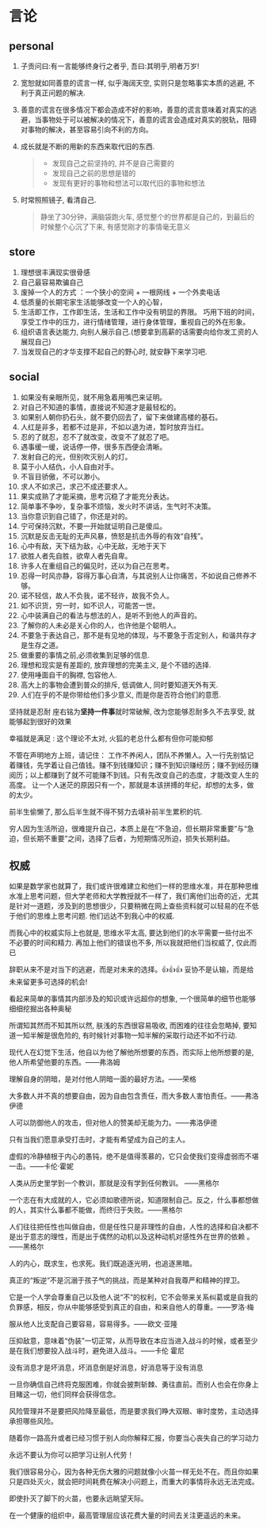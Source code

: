 # 言论

## personal

1. 子贡问曰:有一言能够终身行之者乎, 吾曰:其明乎,明者万岁!
2. 宽恕就如同善意的谎言一样, 似乎海阔天空, 实则只是忽略事实本质的逃避, 不利于真正问题的解决.
3. 善意的谎言在很多情况下都会造成不好的影响，善意的谎言意味着对真实的逃避，当事物处于可以被解决的情况下，善意的谎言会造成对真实的脱轨，阻碍对事物的解决，甚至容易引向不利的方向。

1. 成长就是不断的用新的东西来取代旧的东西.
   > - 发现自己之前坚持的, 并不是自己需要的
   > - 发现自己之前的思想是错的
   > - 发现有更好的事物和想法可以取代旧的事物和想法
2. 时常照照镜子, 看清自己.
   > 静坐了30分钟，满脑袋跑火车, 感觉整个的世界都是自己的，到最后的时候整个心沉了下来, 有感觉刚才的事情毫无意义


## store

1. 理想很丰满现实很骨感
2. 自己最容易欺骗自己
3. 废掉一个人的方式 ：一个狭小的空间 + 一根网线 + 一个外卖电话
4. 低质量的长期宅家生活能够改变一个人的心智，
5. 生活即工作，工作即生活，生活和工作中没有明显的界限。
   巧用下班的时间，享受工作中的压力，进行情绪管理，进行身体管理，重视自己的外在形象。
6. 组织语言表达能力, 向别人展示自己.(想要拿到高薪的话需要向给你发工资的人展现自己)
7. 当发现自己的才华支撑不起自己的野心时, 就安静下来学习吧.

## social

1. 如果没有亲眼所见，就不用急着用嘴巴来证明。
2. 对自己不知道的事情，直接说不知道才是最轻松的。
3. 如果别人朝你扔石头，就不要仍回去了，留下来做建高楼的基石。
4. 人红是非多，若都不过是非，不如以退为进，暂时放弃当红。
5. 忍的了就忍，忍不了就改变，改变不了就忍了吧。
6. 遇事缓一缓，说话停一停，很多东西便会清晰。
7. 发射自己的光，但别吹灭别人的灯。
8. 莫于小人结仇，小人自由对手。
9. 不盲目骄傲，不可以渺小。
10. 求人不如求己，求己不成还要求人。
11. 果实成熟了才能采摘，思考沉稳了才能充分表达。
12. 简单事不争吵，复杂事不烦恼，发火时不讲话，生气时不决策。
13. 当你意识到自己错了，你还是对的。
14. 宁可保持沉默，不要一开始就证明自己是傻瓜。
15. 沉默是反击无耻的无声风暴，愤怒是抗击外辱的有效“自残”。
16. 心中有敌，天下结为敌，心中无敌，无地于天下
17. 欲胜人者先自胜，欲卑人者先自卑。
18. 许多人在重组自己的偏见时，还以为自己在思考。
19. 忍得一时风亦静，容得万事心自清，与其说别人让你痛苦，不如说自己修养不够。
20. 诺不轻信，故人不负我，诺不轻许，故我不负人。
21. 如不识货，穷一时，如不识人，可能苦一世。
22. 心中装满自己的看法与想法的人，是听不到他人的声音的。
23. 了解你的人未必是关心你的人，也许他是个聪明人。
24. 不要急于表达自己，那不是有见地的体现，与不要急于否定别人，和谐共存才是生存之道。
25. 做重要的事情之前,必须收集到足够的信息.
26. 理想和现实是有差距的, 放弃理想的完美主义, 是个不错的选择.
27. 使用唾面自干的胸襟, 包容他人.
28. 高大上的事物会遭到普众的排斥, 低调做人, 同时要知道天外有天.
29. 人们在乎的不是你带给他们多少意义, 而是你是否符合他们的意愿.

坚持就是忍耐
座右铭为**坚持一件事**就时常破解, 改为您能够忍耐多久不去享受, 就能够起到很好的效果

幸福就是满足 : 这个理论不太对, 火狐的老总什么都有但你可能抑郁

不管在声明地方上班，请记住： 工作不养闲人，团队不养懒人。入一行先别惦记着赚钱，先学着让自己值钱。赚不到钱赚知识；赚不到知识赚经历；赚不到经历赚阅历；以上都赚到了就不可能赚不到钱。只有先改变自己的态度，才能改变人生的高度。 让一个人迷茫的原因只有一个，那就是本该拼搏的年纪，却想的太多，做的太少。

前半生偷懒了, 那么后半生就不得不努力去填补前半生累积的坑.

穷人因为生活所迫，很难提升自己，本质上是在“不急迫，但长期非常重要”与“急迫，但长期不重要”之间，选择了后者，为短期情况所迫，损失长期利益。

## 权威

如果是数学家也就算了，我们或许很难建立和他们一样的思维水准，并在那种思维水准上思考问题，但大学老师和大学教授就不一样了，我们离他们出奇的近，尤其是针对一道题，涉及到的思想很少，只要稍微在网上查些资料就可以轻易的在不低于他们的思维上思考问题. 他们远达不到我心中的权威.

而我心中的权威实际上也就是, 思维水平太高, 要达到他们的水平需要一些付出不不必要的时间和精力. 再加上他们的错误也不多, 所以我就把他们当权威了, 仅此而已



辞职从来不是对当下的逃避，而是对未来的选择。👍👍👍
妥协不是认输，而是给未来留更多可选择的机会!


看起来简单的事情其内部涉及的知识或许远超你的想象, 一个很简单的细节也能够细细挖掘出各种奥秘

所谓知其然而不知其所以然, 肤浅的东西很容易吸收, 而困难的往往会忽略掉, 要知道一知半解是很危险的, 有时候针对事物一知半解的采取行动还不如不行动.




现代人在幻觉下生活，他自以为他了解他所想要的东西，而实际上他所想要的是, 他人所希望他要的东西。——弗洛姆

理解自身的阴暗，是对付他人阴暗一面的最好方法。——荣格

大多数人并不真的想要自由，因为自由包含责任，而大多数人害怕责任。——弗洛伊德

人可以防御他人的攻击，但对他人的赞美却无能为力。——弗洛伊德

只有当我们愿意承受打击时，才能有希望成为自己的主人。

虚假的冷静植根于内心的愚钝，绝不是值得羡慕的，它只会使我们变得虚弱而不堪一击。——卡伦·霍妮

人类从历史里学到一个教训，那就是没有学到任何教训。 ——黑格尔

一个志在有大成就的人，它必须如歌德所说，知道限制自己。反之，什么事都想做的人，其实什么事都不能做，而终归于失败。——黑格尔

人们往往把任性也叫做自由，但是任性只是非理性的自由，人性的选择和自决都不是出于意志的理性，而是出于偶然的动机以及这种动机对感性外在世界的依赖 。 ——黑格尔

人的内心，既求生，也求死。我们既追逐光明，也追逐黑暗。

真正的“叛逆”不是沉溺于孩子气的挑战，而是某种对自我尊严和精神的捍卫。

它是一个人学会尊重自己以及他人说“不”的权利，它不会带来关系纠葛或是自我的负罪感，相反，你从中能够感受到真正的自由，和来自他人的尊重。——罗洛·梅

服从他人比支配自己要容易，容易得多。——欧文·亚隆

压抑敌意，意味着“伪装”一切正常，从而导致在本应当进入战斗的时候，或者至少是在我们想要投入战斗时，避免进入战斗。——卡伦 霍尼








没有消息才是坏消息，坏消息倒是好消息，好消息等于没有消息

一旦你确信自己终将克服困难，你就会披荆斩棘、勇往直前。而别人也会在你身上目睹这一切，他们同样会获得信念。

风险管理并不是要把风险降至最低，而是要求我们睁大双眼、审时度势，主动选择承担哪些风险。

随着你一路高升或者已经习惯于别人向你解释汇报，你要当心丧失自己的学习动力


永远不要认为你可以把学习让别人代劳！

我们很容易分心，因为各种无伤大雅的问题就像小火苗一样无处不在。而且你如果只是四处灭火，就会把时间耗费在解决小问题上，而重大的事情将永远无法完成。

即使扑灭了脚下的火苗，也要永远眺望天际。

在一个健康的组织中，最高管理层应该花费大量的时间去关注更遥远的未来。



